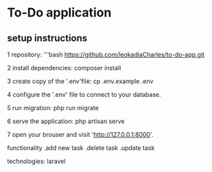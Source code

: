 # To-Do application
## setup instructions
1 repository:
'''bash
 https://github.com/leokadiaCharles/to-do-app.git
 
 2 install dependencies:
 composer install

 3 create copy of the '.env'file:
  cp .env.example .env

  4 configure the '.env' file to connect to your database.
  
  5 run migration:
  php run migrate

  6 serve the application:
  php artisan serve

  7 open your brouser and visit
  'http://127.0.0.1:8000'.

  functionality
  .add new task
  .delete task
  .update task
  

  technologies:
  laravel
  